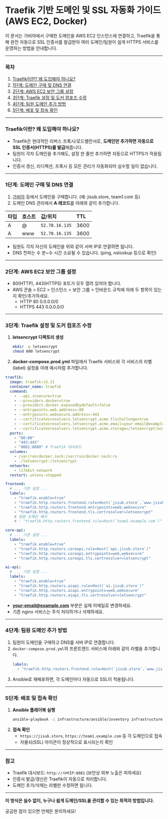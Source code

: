 # Traefik 기반 도메인 및 SSL 자동화 가이드 (AWS EC2, Docker)

이 문서는 가비아에서 구매한 도메인을 AWS EC2 인스턴스에 연결하고, Traefik을 통해 완전 자동으로 SSL 인증서를 발급받아 여러 도메인/팀원이 쉽게 HTTPS 서비스를 운영하는 방법을 안내합니다.

---

### 목차
1. [Traefik이란? 왜 도입해야 하나요?](#traefik이란-왜-도입해야-하나요)
2. [1단계: 도메인 구매 및 DNS 연결](#1단계-도메인-구매-및-dns-연결)
3. [2단계: AWS EC2 보안 그룹 설정](#2단계-aws-ec2-보안-그룹-설정)
4. [3단계: Traefik 설정 및 도커 컴포즈 수정](#3단계-traefik-설정-및-도커-컴포즈-수정)
5. [4단계: 팀원 도메인 추가 방법](#4단계-팀원-도메인-추가-방법)
6. [5단계: 배포 및 접속 확인](#5단계-배포-및-접속-확인)

---

### Traefik이란? 왜 도입해야 하나요?

- Traefik은 현대적인 리버스 프록시/로드밸런서로, **도메인만 추가하면 자동으로 SSL 인증서(HTTPS)를 발급**해줍니다.
- 팀원이 각자 도메인을 추가해도, 설정 한 줄만 추가하면 자동으로 HTTPS가 적용됩니다.
- 인증서 갱신, 리디렉션, 프록시 등 모든 관리가 자동화되어 실수할 일이 없습니다.

---

### 1단계: 도메인 구매 및 DNS 연결

1. [가비아](https://www.gabia.com/) 등에서 도메인을 구매합니다. (예: jisub.store, team1.com 등)
2. 도메인 DNS 관리에서 **A 레코드**를 아래와 같이 추가합니다.

| 타입 | 호스트 | 값/위치          | TTL  |
| :--- | :--- | :--------------- | :--- |
| A    | @    | `52.78.16.135`   | 3600 |
| A    | www  | `52.78.16.135`   | 3600 |

- 팀원도 각자 자신의 도메인을 위와 같이 서버 IP로 연결하면 됩니다.
- DNS 전파는 수 분~수 시간 소요될 수 있습니다. (ping, nslookup 등으로 확인)

---

### 2단계: AWS EC2 보안 그룹 설정

- 80(HTTP), 443(HTTPS) 포트가 모두 열려 있어야 합니다.
- AWS 콘솔 > EC2 > 인스턴스 > 보안 그룹 > 인바운드 규칙에 아래 두 항목이 있는지 확인/추가하세요.
  - HTTP  80  0.0.0.0/0
  - HTTPS 443 0.0.0.0/0

---

### 3단계: Traefik 설정 및 도커 컴포즈 수정

1. **letsencrypt 디렉토리 생성**
   ```bash
   mkdir -p letsencrypt
   chmod 600 letsencrypt
   ```
2. **docker-compose.prod.yml** 파일에서 Traefik 서비스와 각 서비스의 라벨(label) 설정을 아래 예시처럼 추가합니다.

```yaml
traefik:
  image: traefik:v2.11
  container_name: traefik
  command:
    - --api.insecure=true
    - --providers.docker=true
    - --providers.docker.exposedbydefault=false
    - --entrypoints.web.address=:80
    - --entrypoints.websecure.address=:443
    - --certificatesresolvers.letsencrypt.acme.tlschallenge=true
    - --certificatesresolvers.letsencrypt.acme.email=your-email@example.com
    - --certificatesresolvers.letsencrypt.acme.storage=/letsencrypt/acme.json
  ports:
    - "80:80"
    - "443:443"
    - "8081:8080" # Traefik 대시보드
  volumes:
    - /var/run/docker.sock:/var/run/docker.sock:ro
    - ./letsencrypt:/letsencrypt
  networks:
    - lifebit-network
  restart: unless-stopped

frontend:
  # ... 기존 설정 ...
  labels:
    - "traefik.enable=true"
    - "traefik.http.routers.frontend.rule=Host(`jisub.store`,`www.jisub.store`)"
    - "traefik.http.routers.frontend.entrypoints=web,websecure"
    - "traefik.http.routers.frontend.tls.certresolver=letsencrypt"
    # 팀원 도메인 예시
    # - "traefik.http.routers.frontend.rule=Host(`team1.example.com`)"

core-api:
  # ... 기존 설정 ...
  labels:
    - "traefik.enable=true"
    - "traefik.http.routers.coreapi.rule=Host(`api.jisub.store`)"
    - "traefik.http.routers.coreapi.entrypoints=web,websecure"
    - "traefik.http.routers.coreapi.tls.certresolver=letsencrypt"

ai-api:
  # ... 기존 설정 ...
  labels:
    - "traefik.enable=true"
    - "traefik.http.routers.aiapi.rule=Host(`ai.jisub.store`)"
    - "traefik.http.routers.aiapi.entrypoints=web,websecure"
    - "traefik.http.routers.aiapi.tls.certresolver=letsencrypt"
```

- **your-email@example.com** 부분은 실제 이메일로 변경하세요.
- 기존 nginx 서비스는 주석 처리하거나 삭제하세요.

---

### 4단계: 팀원 도메인 추가 방법

1. 팀원이 도메인을 구매하고 DNS를 서버 IP로 연결합니다.
2. `docker-compose.prod.yml`의 프론트엔드 서비스에 아래와 같이 라벨을 추가합니다.
   ```yaml
   labels:
     - "traefik.http.routers.frontend.rule=Host(`jisub.store`,`www.jisub.store`,`team1.example.com`,`team2.example.com`)"
   ```
3. Ansible로 재배포하면, 각 도메인마다 자동으로 SSL이 적용됩니다.

---

### 5단계: 배포 및 접속 확인

1. **Ansible 플레이북 실행**
   ```bash
   ansible-playbook -i infrastructure/ansible/inventory infrastructure/ansible/playbook.yml
   ```
2. **접속 확인**
   - `https://jisub.store`, `https://team1.example.com` 등 각 도메인으로 접속
   - 자물쇠(SSL) 아이콘이 정상적으로 표시되는지 확인

---

### 참고
- Traefik 대시보드: `http://서버IP:8081` (보안상 외부 노출은 피하세요)
- 인증서 발급/갱신은 Traefik이 자동으로 처리합니다.
- 도메인 추가/삭제는 라벨만 수정하면 됩니다.

---

**이 방식은 실수 없이, 누구나 쉽게 도메인/SSL을 관리할 수 있는 최적의 방법입니다.**

궁금한 점이 있으면 언제든 문의하세요! 